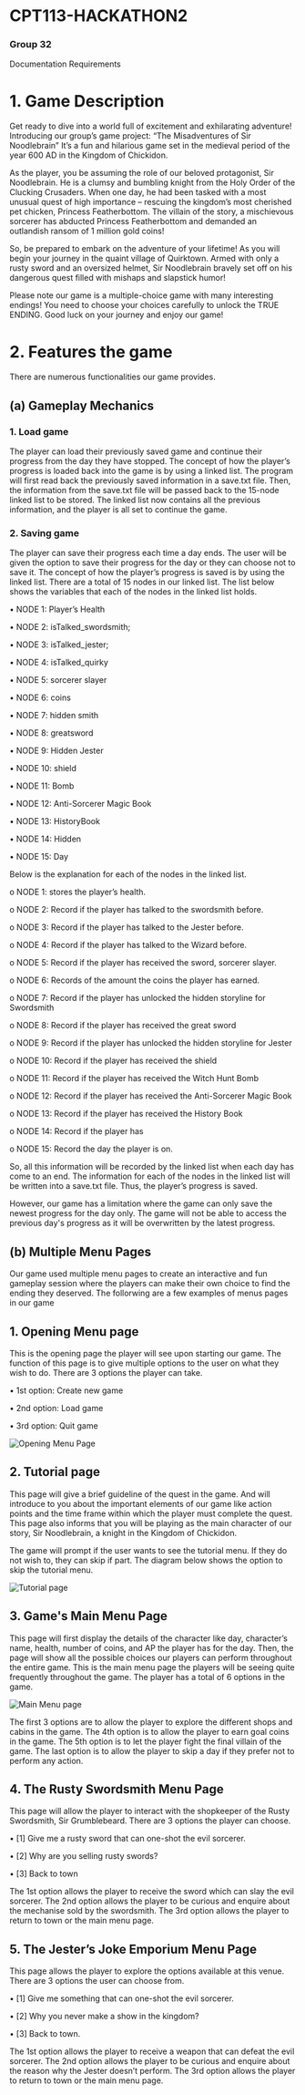 # CPT113-HACKATHON2
### Group 32

Documentation Requirements
# 1.	Game Description 

Get ready to dive into a world full of excitement and exhilarating adventure! Introducing our group’s game project: “The Misadventures of Sir Noodlebrain” It’s a fun and hilarious game set in the medieval period of the year 600 AD in the Kingdom of Chickidon. 

As the player, you be assuming the role of our beloved protagonist, Sir Noodlebrain. He is a clumsy and bumbling knight from the Holy Order of the Clucking Crusaders. When one day, he had been tasked with a most unusual quest of high importance – rescuing the kingdom’s most cherished pet chicken, Princess Featherbottom. The villain of the story, a mischievous sorcerer has abducted Princess Featherbottom and demanded an outlandish ransom of 1 million gold coins! 

So, be prepared to embark on the adventure of your lifetime! As you will begin your journey in the quaint village of Quirktown. Armed with only a rusty sword and an oversized helmet, Sir Noodlebrain bravely set off on his dangerous quest filled with mishaps and slapstick humor! 

Please note our game is a multiple-choice game with many interesting endings! You need to choose your choices carefully to unlock the TRUE ENDING. Good luck on your journey and enjoy our game!


# 2.	Features the game
There are numerous functionalities our game provides.

## (a)	Gameplay Mechanics
 ### 1.	Load game
   
The player can load their previously saved game and continue their progress from the day they have stopped. The concept of how the player’s progress is loaded back into the game is by using a linked list. The program will first read back the previously saved information in a save.txt file. Then, the information from the save.txt file will be passed back to the 15-node linked list to be stored. The linked list now contains all the previous information, and the player is all set to continue the game.

 ### 2.	Saving game
   
The player can save their progress each time a day ends. The user will be given the option to save their progress for the day or they can choose not to save it. The concept of how the player’s progress is saved is by using the linked list. There are a total of 15 nodes in our linked list. The list below shows the variables that each of the nodes in the linked list holds.

   •	NODE 1: Player’s Health                 

   •	NODE 2: isTalked_swordsmith;

   •	NODE 3: isTalked_jester;

   •	NODE 4: isTalked_quirky

   •	NODE 5: sorcerer slayer

   •	NODE 6: coins

   •	NODE 7: hidden smith

   •	NODE 8: greatsword

   •	NODE 9: Hidden Jester

   •	NODE 10: shield

   •	NODE 11: Bomb

   •	NODE 12: Anti-Sorcerer Magic Book

   •	NODE 13: HistoryBook

   •	NODE 14: Hidden

   •	NODE 15: Day


Below is the explanation for each of the nodes in the linked list.



o	NODE 1: stores the player’s health.

o	NODE 2: Record if the player has talked to the swordsmith before.

o	NODE 3: Record if the player has talked to the Jester before.

o	NODE 4: Record if the player has talked to the Wizard before.

o	NODE 5: Record if the player has received the sword, sorcerer slayer.

o	NODE 6: Records of the amount the coins the player has earned.

o	NODE 7: Record if the player has unlocked the hidden storyline for Swordsmith

o	NODE 8: Record if the player has received the great sword

o	NODE 9: Record if the player has unlocked the hidden storyline for Jester

o	NODE 10: Record if the player has received the shield

o	NODE 11: Record if the player has received the Witch Hunt Bomb

o	NODE 12: Record if the player has received the Anti-Sorcerer Magic Book

o	NODE 13: Record if the player has received the History Book

o	NODE 14: Record if the player has 

o	NODE 15: Record the day the player is on.


So, all this information will be recorded by the linked list when each day has come to an end. The information for each of the nodes in the linked list will be written into a save.txt file. Thus, the player’s progress is saved. 

However, our game has a limitation where the game can only save the newest progress for the day only. The game will not be able to access the previous day's progress as it will be overwritten by the latest progress.  


## (b)	Multiple Menu Pages 

Our game used multiple menu pages to create an interactive and fun gameplay session where the players can make their own choice to find the ending they deserved. The follorwing are a few examples of menus pages in our game

## 1.	Opening Menu page

This is the opening page the player will see upon starting our game. The function of this page is to give multiple options to the user on what they wish to do. There are 3 options the player can take.

•	1st option: Create new game

•	2nd option: Load game

•	3rd option: Quit game


![Opening Menu Page](https://github.com/Jisi-A/CPT113-HACKATHON2/assets/117000781/e429af83-f8e8-4cc9-a47b-76719b8f8f5c)

## 2. Tutorial page

This page will give a brief guideline of the quest in the game. And will introduce to you about the important elements of our game like action points and the time frame within which the player must complete the quest. This page also informs that you will be playing as the main character of our story, Sir Noodlebrain, a knight in the Kingdom of Chickidon. 

The game will prompt if the user wants to see the tutorial menu. If they do not wish to, they can skip if part. The diagram below shows the option to skip the tutorial menu.


![Tutorial page](https://github.com/Jisi-A/CPT113-HACKATHON2/assets/117000781/b7265e52-d7f0-4616-aacb-2127122d7338)


## 3.	Game's Main Menu Page

This page will first display the details of the character like day, character’s name, health, number of coins, and AP the player has for the day. Then, the page will show all the possible choices our players can perform throughout the entire game. This is the main menu page the players will be seeing quite frequently throughout the game. The player has a total of 6 options in the game. 


![Main Menu page](https://github.com/Jisi-A/CPT113-HACKATHON2/assets/117000781/61c9b4e7-ed42-4aaa-9127-75c195f36762)


The first 3 options are to allow the player to explore the different shops and cabins in the game. 
The 4th option is to allow the player to earn goal coins in the game. 
The 5th option is to let the player fight the final villain of the game. 
The last option is to allow the player to skip a day if they prefer not to perform any action.


## 4. The Rusty Swordsmith Menu Page

This page will allow the player to interact with the shopkeeper of the Rusty Swordsmith, Sir Grumblebeard. There are 3 options the player can choose.

•	[1] Give me a rusty sword that can one-shot the evil sorcerer.

•	[2] Why are you selling rusty swords?

•	[3] Back to town

The 1st option allows the player to receive the sword which can slay the evil sorcerer. The 2nd option allows the player to be curious and enquire about the mechanise sold by the swordsmith. 
The 3rd option allows the player to return to town or the main menu page. 


## 5. The Jester’s Joke Emporium Menu Page
This page allows the player to explore the options available at this venue. There are 3 options the user can choose from.

•	[1] Give me something that can one-shot the evil sorcerer.

•	[2] Why you never make a show in the kingdom?

•	[3] Back to town.

The 1st option allows the player to receive a weapon that can defeat the evil sorcerer. The 2nd option allows the player to be curious and enquire about the reason why the Jester doesn’t perform. 
The 3rd option allows the player to return to town or the main menu page.  



